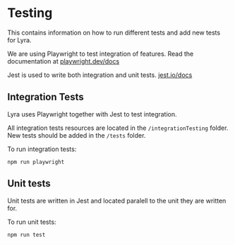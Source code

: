 # Testing

This contains information on how to run different tests and add new tests for Lyra.

We are using Playwright to test integration of features.
Read the documentation at [playwright.dev/docs](https://playwright.dev/docs/intro)

Jest is used to write both integration and unit tests.
[jest.io/docs](https://jestjs.io/docs/getting-started)

## Integration Tests

Lyra uses Playwright together with Jest to test integration.

All integration tests resources are located in the `/integrationTesting` folder. New tests should be added in the `/tests` folder.

To run integration tests:

`npm run playwright`

## Unit tests

Unit tests are written in Jest and located paralell to the unit they are written for.

To run unit tests:

`npm run test`
